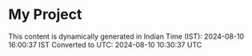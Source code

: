 # My Project

This content is dynamically generated in Indian Time (IST): 2024-08-10 16:00:37 IST
Converted to UTC: 2024-08-10 10:30:37 UTC
